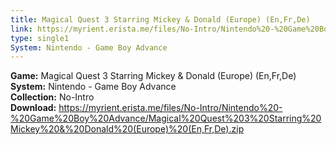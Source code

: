 ```yaml
---
title: Magical Quest 3 Starring Mickey & Donald (Europe) (En,Fr,De)
link: https://myrient.erista.me/files/No-Intro/Nintendo%20-%20Game%20Boy%20Advance/Magical%20Quest%203%20Starring%20Mickey%20&%20Donald%20(Europe)%20(En,Fr,De).zip
type: single1
System: Nintendo - Game Boy Advance
---
```

<b>Game:</b> Magical Quest 3 Starring Mickey & Donald (Europe) (En,Fr,De)<br>
<b>System:</b> Nintendo - Game Boy Advance<br>
<b>Collection:</b> No-Intro<br>
<b>Download:</b> https://myrient.erista.me/files/No-Intro/Nintendo%20-%20Game%20Boy%20Advance/Magical%20Quest%203%20Starring%20Mickey%20&%20Donald%20(Europe)%20(En,Fr,De).zip